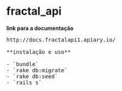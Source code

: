 # fractal_api

**link para a documentação**
<pre>http://docs.fractalapi1.apiary.io/

**instalação e uso**

- `bundle`
- `rake db:migrate`
- `rake db:seed`
- `rails s`
